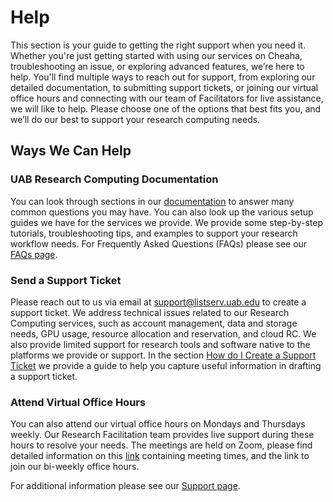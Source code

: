 # Help

This section is your guide to getting the right support when you need it. Whether you're just getting started with using our services on Cheaha, troubleshooting an issue, or exploring advanced features, we’re here to help. You'll find multiple ways to reach out for support, from exploring our detailed documentation, to submitting support tickets, or joining our virtual office hours and connecting with our team of Facilitators for live assistance, we will like to help. Please choose one of the options that best fits you, and we’ll do our best to support your research computing needs.

## Ways We Can Help

### UAB Research Computing Documentation

You can look through sections in our [documentation](../index.md) to answer many common questions you may have. You can also look up the various setup guides we have for the services we provide. We provide some step-by-step tutorials, troubleshooting tips, and examples to support your research workflow needs. For Frequently Asked Questions (FAQs) please see our [FAQs page](./faq.md).

### Send a Support Ticket

Please reach out to us via email at <support@listserv.uab.edu> to create a support ticket. We address technical issues related to our Research Computing services, such as account management, data and storage needs, GPU usage, resource allocation and reservation, and cloud RC. We also provide limited support for research tools and software native to the platforms we provide or support. In the section [How do I Create a Support Ticket](./support.md#how-do-i-create-a-support-ticket) we provide a guide to help you capture useful information in drafting a support ticket.

### Attend Virtual Office Hours

You can also attend our virtual office hours on Mondays and Thursdays weekly. Our Research Facilitation team provides live support during these hours to resolve your needs. The meetings are held on Zoom, please find detailed information on this [link](../index.md#how-to-contact-us) containing meeting times, and the link to join our bi-weekly office hours.

For additional information please see our [Support page](./support.md).
